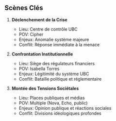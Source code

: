 ## Scènes Clés
1. **Déclenchement de la Crise**
   - Lieu: Centre de contrôle UBC
   - POV: Cipher
   - Enjeux: Anomalie système majeure
   - Conflit: Réponse immédiate à la menace

2. **Confrontation Institutionnelle**
   - Lieu: Siège des régulateurs financiers
   - POV: Isabella Torres
   - Enjeux: Légitimité du système UBC
   - Conflit: Bataille politique et réglementaire

3. **Montée des Tensions Sociétales**
   - Lieu: Places publiques et médias
   - POV: Multiple (Nova, Echo, public)
   - Enjeux: Opinion publique et réactions sociales
   - Conflit: Divisions idéologiques profondes

